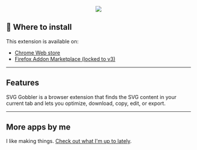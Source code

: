 <div align="center">
 <a href="https://svggobbler.com">
  <img src="https://github.com/rossmoody/svg-gobbler/raw/main/assets/local/read-me.png">
 </a>
 <br>
</div>

## 🚀 Where to install

This extension is available on:

- [Chrome Web store](https://chrome.google.com/webstore/detail/svg-gobbler/mpbmflcodadhgafbbakjeahpandgcbch)
- [Firefox Addon Marketplace (locked to v3)](https://addons.mozilla.org/firefox/addon/svg-gobbler/)

---

## Features

SVG Gobbler is a browser extension that finds the SVG content in your current tab and lets you
optimize, download, copy, edit, or export.

---

## More apps by me

I like making things. [Check out what I'm up to lately](https://rossmoody.com).
